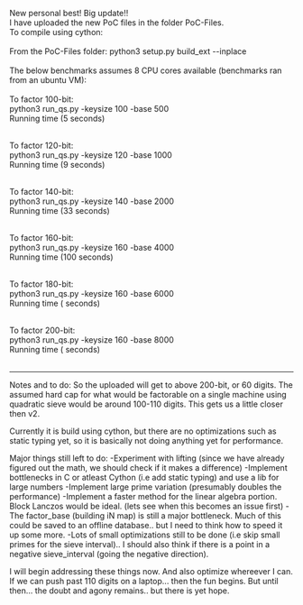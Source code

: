 New personal best! Big update!!</br>
I have uploaded the new PoC files in the folder PoC-Files.</br>
To compile using cython:</br></br>
From the PoC-Files folder: python3 setup.py build_ext --inplace</br></br>
The below benchmarks assumes 8 CPU cores available (benchmarks ran from an ubuntu VM):</br></br>
To factor 100-bit:</br>
python3 run_qs.py -keysize 100 -base 500 </br> 
Running time (5 seconds)</br></br>

To factor 120-bit:</br>
python3 run_qs.py -keysize 120 -base 1000 </br> 
Running time (9 seconds)</br></br>

To factor 140-bit:</br>
python3 run_qs.py -keysize 140 -base 2000 </br> 
Running time (33 seconds)</br></br>

To factor 160-bit:</br>
python3 run_qs.py -keysize 160 -base 4000 </br> 
Running time (100 seconds)</br></br>

To factor 180-bit:</br>
python3 run_qs.py -keysize 160 -base 6000 </br> 
Running time (<to add> seconds)</br></br>

To factor 200-bit:</br>
python3 run_qs.py -keysize 160 -base 8000 </br> 
Running time (<to add> seconds)</br></br>

---------------------------------------------------------------------------
Notes and to do: So the uploaded will get to above 200-bit, or 60 digits. The assumed hard cap for what would be factorable on a single machine using quadratic sieve would be around 100-110 digits.
This gets us a little closer then v2.

Currently it is build using cython, but there are no optimizations such as static typing yet, so it is basically not doing anything yet for performance. 

Major things still left to do:
-Experiment with lifting (since we have already figured out the math, we should check if it makes a difference)
-Implement bottlenecks in C or atleast Cython (i.e add static typing) and use a lib for large numbers 
-Implement large prime variation (presumably doubles the performance)
-Implement a faster method for the linear algebra portion. Block Lanczos would be ideal. (lets see when this becomes an issue first)
-The factor_base (building iN map) is still a major bottleneck. Much of this could be saved to an offline database.. but I need to think how to speed it up some more. 
-Lots of small optimizations still to be done (i.e skip small primes for the sieve interval).. I should also think if there is a point in a negative sieve_interval (going the negative direction). 

I will begin addressing these things now. And also optimize whereever I can. If we can push past 110 digits on a laptop... then the fun begins. But until then... the doubt and agony remains.. but there is yet hope.
